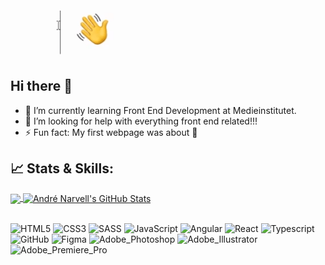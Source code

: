 <img align="center" src="https://github.com/AndreNarvell/AndreNarvell/blob/main/hellogit.gif"/>




## Hi there 👋
- 🌱 I’m currently learning Front End Development at Medieinstitutet.
- 🤔 I’m looking for help with everything front end related!!! 
- ⚡ Fun fact: My first webpage was about :pizza:


## 📈 Stats & Skills:

<a href="https://github.com/AndreNarvell">
  <img align="center" src="https://github-readme-stats.vercel.app/api/top-langs/?username=AndreNarvell&title_color=ffffff&line_height=32&text_color=c9cacc&icon_color=2bbc8a&bg_color=1d1f21&langs_count=4" />
</a>
<a href="https://github.com/AndreNarvell">
  <img align="center" src="https://github-readme-stats.vercel.app/api?username=AndreNarvell&show_icons=true&line_height=33&count_private=true&title_color=ffffff&text_color=c9cacc&icon_color=FF4797&bg_color=1d1f21" alt="André Narvell's GitHub Stats" />
</a>

<br>
<br>

![HTML5](https://img.shields.io/badge/-HTML5-1d1f21?style=for-the-badge&logo=html5&logoColor=E34F26)
![CSS3](https://img.shields.io/badge/-CSS3-1d1f21?style=for-the-badge&logo=css3&logoColor=1572B6)
![SASS](https://img.shields.io/badge/-SASS-1d1f21?style=for-the-badge&logo=sass)
![JavaScript](https://img.shields.io/badge/-JavaScript-1d1f21?style=for-the-badge&logo=javascript)
![Angular](https://img.shields.io/badge/-Angular-1d1f21?style=for-the-badge&logo=angular)
![React](https://img.shields.io/badge/-React-1d1f21?style=for-the-badge&logo=react)
![Typescript](https://img.shields.io/badge/-Typescript-1d1f21?style=for-the-badge&logo=typescript)
![GitHub](https://img.shields.io/badge/-GitHub-1d1f21?style=for-the-badge&logo=github)
![Figma](https://img.shields.io/badge/-Figma-1d1f21?style=for-the-badge&logo=figma)
![Adobe_Photoshop](https://img.shields.io/badge/-Adobe_Photoshop-1d1f21?style=for-the-badge&logo=adobephotoshop)
![Adobe_Illustrator](https://img.shields.io/badge/-Adobe_Illustrator-1d1f21?style=for-the-badge&logo=adobeillustrator)
![Adobe_Premiere_Pro](https://img.shields.io/badge/-Adobe_Premiere_Pro-1d1f21?style=for-the-badge&logo=adobepremierepro)


<!--
**AndreNarvell/AndreNarvell** is a ✨ _special_ ✨ repository because its `README.md` (this file) appears on your GitHub profile.

Here are some ideas to get you started:

- 🔭 I’m currently working on ...
- 🌱 I’m currently learning ...
- 👯 I’m looking to collaborate on ...
- 🤔 I’m looking for help with ...
- 💬 Ask me about ...
- 📫 How to reach me: ...
- 😄 Pronouns: ...
- ⚡ Fun fact: ...
-->
